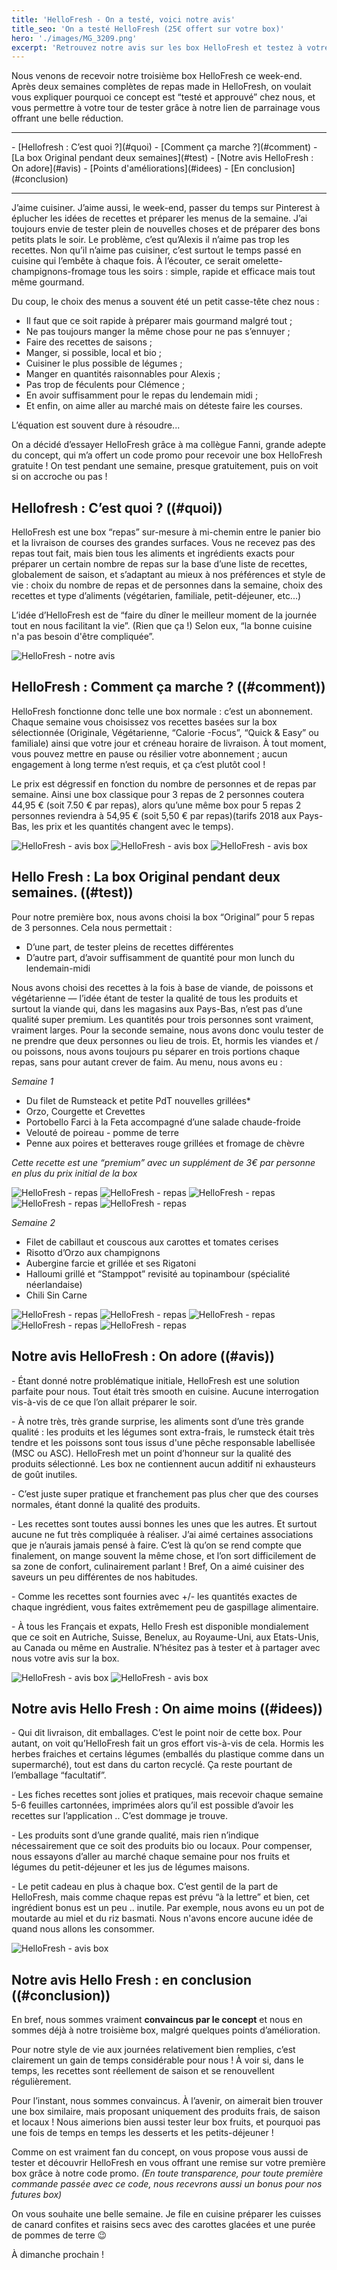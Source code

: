 ```yaml
---
title: 'HelloFresh - On a testé, voici notre avis'
title_seo: 'On a testé HelloFresh (25€ offert sur votre box)'
hero: './images/MG_3209.png'
excerpt: 'Retrouvez notre avis sur les box HelloFresh et testez à votre tour grâce à ce code offrant 25€ sur votre première box HelloFresh !'
---
```


Nous venons de recevoir notre troisième box HelloFresh ce week-end. Après deux semaines complètes de repas made in HelloFresh, on voulait vous expliquer pourquoi ce concept est “testé et approuvé” chez nous, et vous permettre à votre tour de tester grâce à notre lien de parrainage vous offrant une belle réduction.

<hello-fresh></hello-fresh>

---

<toc>
- [Hellofresh : C’est quoi ?](#quoi)
- [Comment ça marche ?](#comment)
- [La box Original pendant deux semaines](#test)
- [Notre avis HelloFresh : On adore](#avis)
- [Points d'améliorations](#idees)
- [En conclusion](#conclusion)
</toc>

---

J’aime cuisiner. J’aime aussi, le week-end, passer du temps sur Pinterest à éplucher les idées de recettes et préparer les menus de la semaine. J’ai toujours envie de tester plein de nouvelles choses et de préparer des bons petits plats le soir. Le problème, c’est qu’Alexis il n’aime pas trop les recettes. Non qu’il n’aime pas cuisiner, c’est surtout le temps passé en cuisine qui l’embête à chaque fois. À l’écouter, ce serait omelette-champignons-fromage tous les soirs : simple, rapide et efficace mais tout même gourmand.

Du coup, le choix des menus a souvent été un petit casse-tête chez nous :

- Il faut que ce soit rapide à préparer mais gourmand malgré tout ;
- Ne pas toujours manger la même chose pour ne pas s’ennuyer ;
- Faire des recettes de saisons ;
- Manger, si possible, local et bio ;
- Cuisiner le plus possible de légumes ;
- Manger en quantités raisonnables pour Alexis ;
- Pas trop de féculents pour Clémence ;
- En avoir suffisamment pour le repas du lendemain midi ;
- Et enfin, on aime aller au marché mais on déteste faire les courses.

L’équation est souvent dure à résoudre...

On a décidé d’essayer HelloFresh grâce à ma collègue Fanni, grande adepte du concept, qui m’a offert un code promo pour recevoir une box HelloFresh gratuite ! On test pendant une semaine, presque gratuitement, puis on voit si on accroche ou pas !

## Hellofresh : C’est quoi ? ((#quoi))

HelloFresh est une box “repas” sur-mesure à mi-chemin entre le panier bio et la livraison de courses des grandes surfaces. Vous ne recevez pas des repas tout fait, mais bien tous les aliments et ingrédients exacts pour préparer un certain nombre de repas sur la base d’une liste de recettes, globalement de saison, et s’adaptant au mieux à nos préférences et style de vie : choix du nombre de repas et de personnes dans la semaine, choix des recettes et type d’aliments (végétarien, familiale, petit-déjeuner, etc...)

L’idée d’HelloFresh est de “faire du dîner le meilleur moment de la journée tout en nous facilitant la vie”. (Rien que ça !) Selon eux, “la bonne cuisine n'a pas besoin d'être compliquée”.

<img alt="HelloFresh - notre avis" src="./images/MG_3024.png">

## HelloFresh : Comment ça marche ? ((#comment))

HelloFresh fonctionne donc telle une box normale : c’est un abonnement. Chaque semaine vous choisissez vos recettes basées sur la box sélectionnée (Originale, Végétarienne, “Calorie -Focus”, “Quick & Easy” ou familiale) ainsi que votre jour et créneau horaire de livraison. À tout moment, vous pouvez mettre en pause ou résilier votre abonnement ; aucun engagement à long terme n’est requis, et ça c’est plutôt cool !

Le prix est dégressif en fonction du nombre de personnes et de repas par semaine. Ainsi une box classique pour 3 repas de 2 personnes coutera 44,95 € (soit 7.50 € par repas), alors qu’une même box pour 5 repas 2 personnes reviendra à 54,95 € (soit 5,50 € par repas)(tarifs 2018 aux Pays-Bas, les prix et les quantités changent avec le temps).

<gallery>
<img alt="HelloFresh - avis box" src="./images/MG_3199.png">
<img alt="HelloFresh - avis box" src="./images/MG_3218.png">
<img alt="HelloFresh - avis box" src="./images/MG_3219.png">
</gallery>

## Hello Fresh : La box Original pendant deux semaines. ((#test))

Pour notre première box, nous avons choisi la box “Original” pour 5 repas de 3 personnes. Cela nous permettait :

- D’une part, de tester pleins de recettes différentes
- D’autre part, d’avoir suffisamment de quantité pour mon lunch du lendemain-midi

Nous avons choisi des recettes à la fois à base de viande, de poissons et végétarienne — l’idée étant de tester la qualité de tous les produits et surtout la viande qui, dans les magasins aux Pays-Bas, n’est pas d’une qualité super premium. Les quantités pour trois personnes sont vraiment, vraiment larges. Pour la seconde semaine, nous avons donc voulu tester de ne prendre que deux personnes ou lieu de trois. Et, hormis les viandes et / ou poissons, nous avons toujours pu séparer en trois portions chaque repas, sans pour autant crever de faim. Au menu, nous avons eu :

_Semaine 1_

- Du filet de Rumsteack et petite PdT nouvelles grillées\*
- Orzo, Courgette et Crevettes
- Portobello Farci à la Feta accompagné d’une salade chaude-froide
- Velouté de poireau - pomme de terre
- Penne aux poires et betteraves rouge grillées et fromage de chèvre

_Cette recette est une “premium” avec un supplément de 3€ par personne en plus du prix initial de la box_

<gallery>
<img alt="HelloFresh - repas" src="./images/MG_3034.png">
<img alt="HelloFresh - repas" src="./images/MG_3037.png">
<img alt="HelloFresh - repas" src="./images/MG_3046.png">
<img alt="HelloFresh - repas" src="./images/MG_3054.png">
<img alt="HelloFresh - repas" src="./images/MG_3059.png">
</gallery>

_Semaine 2_

- Filet de cabillaut et couscous aux carottes et tomates cerises
- Risotto d’Orzo aux champignons
- Aubergine farcie et grillée et ses Rigatoni
- Halloumi grillé et “Stamppot” revisité au topinambour (spécialité néerlandaise)
- Chili Sin Carne

<gallery>
<img alt="HelloFresh - repas" src="./images/MG_3111.png">
<img alt="HelloFresh - repas" src="./images/MG_3120.png">
<img alt="HelloFresh - repas" src="./images/MG_3129.png">
<img alt="HelloFresh - repas" src="./images/MG_3139.png">
<img alt="HelloFresh - repas" src="./images/MG_3148.png">
</gallery>

<hello-fresh></hello-fresh>

## Notre avis HelloFresh : On adore ((#avis))

\- Étant donné notre problématique initiale, HelloFresh est une solution parfaite pour nous. Tout était très smooth en cuisine. Aucune interrogation vis-à-vis de ce que l’on allait préparer le soir.

\- À notre très, très grande surprise, les aliments sont d’une très grande qualité : les produits et les légumes sont extra-frais, le rumsteck était très tendre et les poissons sont tous issus d'une pêche responsable labellisée (MSC ou ASC). HelloFresh met un point d’honneur sur la qualité des produits sélectionné. Les box ne contiennent aucun additif ni exhausteurs de goût inutiles.

\- C’est juste super pratique et franchement pas plus cher que des courses normales, étant donné la qualité des produits.

\- Les recettes sont toutes aussi bonnes les unes que les autres. Et surtout aucune ne fut très compliquée à réaliser. J’ai aimé certaines associations que je n’aurais jamais pensé à faire. C’est là qu’on se rend compte que finalement, on mange souvent la même chose, et l’on sort difficilement de sa zone de confort, culinairement parlant ! Bref, On a aimé cuisiner des saveurs un peu différentes de nos habitudes.

\- Comme les recettes sont fournies avec +/- les quantités exactes de chaque ingrédient, vous faites extrêmement peu de gaspillage alimentaire.

\- À tous les Français et expats, Hello Fresh est disponible mondialement que ce soit en Autriche, Suisse, Benelux, au Royaume-Uni, aux Etats-Unis, au Canada ou même en Australie. N’hésitez pas à tester et à partager avec nous votre avis sur la box.

<gallery>
<img alt="HelloFresh - avis box" src="./images/MG_3025.png">
<img alt="HelloFresh - avis box" src="./images/MG_3026.png">
</gallery>

## Notre avis Hello Fresh : On aime moins ((#idees))

\- Qui dit livraison, dit emballages. C’est le point noir de cette box. Pour autant, on voit qu’HelloFresh fait un gros effort vis-à-vis de cela. Hormis les herbes fraiches et certains légumes (emballés du plastique comme dans un supermarché), tout est dans du carton recyclé. Ça reste pourtant de l’emballage “facultatif”.

\- Les fiches recettes sont jolies et pratiques, mais recevoir chaque semaine 5-6 feuilles cartonnées, imprimées alors qu’il est possible d’avoir les recettes sur l’application .. C’est dommage je trouve.

\- Les produits sont d’une grande qualité, mais rien n’indique nécessairement que ce soit des produits bio ou locaux. Pour compenser, nous essayons d’aller au marché chaque semaine pour nos fruits et légumes du petit-déjeuner et les jus de légumes maisons.

\- Le petit cadeau en plus à chaque box. C’est gentil de la part de HelloFresh, mais comme chaque repas est prévu “à la lettre” et bien, cet ingrédient bonus est un peu .. inutile. Par exemple, nous avons eu un pot de moutarde au miel et du riz basmati. Nous n'avons encore aucune idée de quand nous allons les consommer.

<img alt="HelloFresh - avis box" src="./images/MG_3212.png">

## Notre avis Hello Fresh : en conclusion ((#conclusion))

En bref, nous sommes vraiment **convaincus par le concept** et nous en sommes déjà à notre troisième box, malgré quelques points d’amélioration.

Pour notre style de vie aux journées relativement bien remplies, c’est clairement un gain de temps considérable pour nous ! À voir si, dans le temps, les recettes sont réellement de saison et se renouvellent régulièrement.

Pour l’instant, nous sommes convaincus. À l’avenir, on aimerait bien trouver une box similaire, mais proposant uniquement des produits frais, de saison et locaux ! Nous aimerions bien aussi tester leur box fruits, et pourquoi pas une fois de temps en temps les desserts et les petits-déjeuner !

Comme on est vraiment fan du concept, on vous propose vous aussi de tester et découvrir HelloFresh en vous offrant une remise sur votre première box grâce à notre code promo. _(En toute transparence, pour toute première commande passée avec ce code, nous recevrons aussi un bonus pour nos futures box)_

On vous souhaite une belle semaine. Je file en cuisine préparer les cuisses de canard confites et raisins secs avec des carottes glacées et une purée de pommes de terre 😉

À dimanche prochain !

<hello-fresh></hello-fresh>